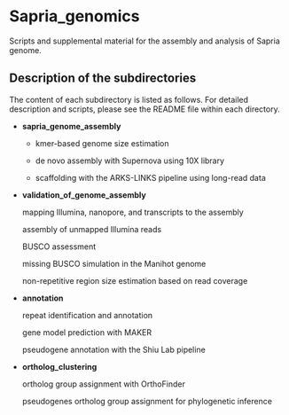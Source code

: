 # Sapria_genomics
Scripts and supplemental material for the assembly and analysis of Sapria genome.

Description of the subdirectories
----------------------
The content of each subdirectory is listed as follows. For detailed description and scripts, please see the README file within each directory.

- **sapria_genome_assembly**
  
  - kmer-based genome size estimation
  
  - de novo assembly with Supernova using 10X library
 
  - scaffolding with the ARKS-LINKS pipeline using long-read data 
- **validation_of_genome_assembly**

  mapping Illumina, nanopore, and transcripts to the assembly
  
  assembly of unmapped Illumina reads
  
  BUSCO assessment
  
  missing BUSCO simulation in the Manihot genome
  
  non-repetitive region size estimation based on read coverage
  
- **annotation**
  
  repeat identification and annotation
  
  gene model prediction with MAKER
  
  pseudogene annotation with the Shiu Lab pipeline
- **ortholog_clustering**
  
  ortholog group assignment with OrthoFinder
  
  pseudogenes ortholog group assignment for phylogenetic inference
